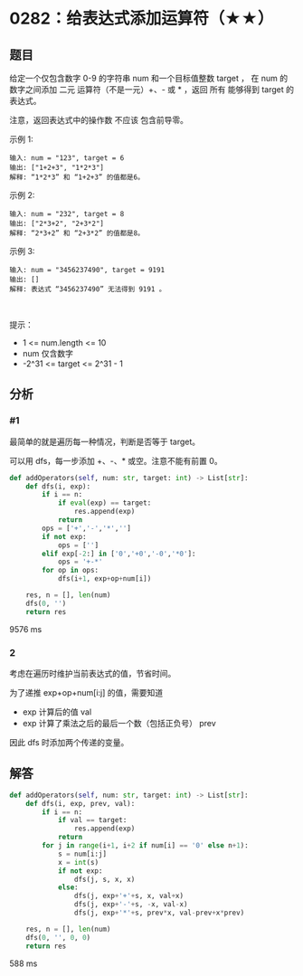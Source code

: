# 0282：给表达式添加运算符（★★）


## 题目

给定一个仅包含数字 0-9 的字符串 num 和一个目标值整数 target ，
在 num 的数字之间添加 二元 运算符（不是一元）+、- 或 * ，返回 所有 能够得到 target 的表达式。

注意，返回表达式中的操作数 不应该 包含前导零。

示例 1:

	输入: num = "123", target = 6
	输出: ["1+2+3", "1*2*3"] 
	解释: “1*2*3” 和 “1+2+3” 的值都是6。

示例 2:

	输入: num = "232", target = 8
	输出: ["2*3+2", "2+3*2"]
	解释: “2*3+2” 和 “2+3*2” 的值都是8。

示例 3:

	输入: num = "3456237490", target = 9191
	输出: []
	解释: 表达式 “3456237490” 无法得到 9191 。
 

提示：
- 1 <= num.length <= 10
- num 仅含数字
- -2^31 <= target <= 2^31 - 1
     

## 分析

### #1

最简单的就是遍历每一种情况，判断是否等于 target。

可以用 dfs，每一步添加 +、-、* 或空。注意不能有前置 0。


```python
def addOperators(self, num: str, target: int) -> List[str]:
    def dfs(i, exp):
        if i == n:
            if eval(exp) == target:
                res.append(exp)
            return
        ops = ['+','-','*','']
        if not exp:
            ops = ['']
        elif exp[-2:] in ['0','+0','-0','*0']:
            ops = '+-*'
        for op in ops:
            dfs(i+1, exp+op+num[i])

    res, n = [], len(num)
    dfs(0, '')
    return res
```
9576 ms

### 2

考虑在遍历时维护当前表达式的值，节省时间。

为了递推 exp+op+num[i:j] 的值，需要知道 
- exp 计算后的值 val
- exp 计算了乘法之后的最后一个数（包括正负号） prev
   
因此 dfs 时添加两个传递的变量。

## 解答

```python
def addOperators(self, num: str, target: int) -> List[str]:
    def dfs(i, exp, prev, val):
        if i == n:
            if val == target:
                res.append(exp)
            return
        for j in range(i+1, i+2 if num[i] == '0' else n+1):
            s = num[i:j]
            x = int(s)
            if not exp:
                dfs(j, s, x, x)
            else:
                dfs(j, exp+'+'+s, x, val+x)
                dfs(j, exp+'-'+s, -x, val-x)
                dfs(j, exp+'*'+s, prev*x, val-prev+x*prev)

    res, n = [], len(num)
    dfs(0, '', 0, 0)
    return res
```
588 ms
